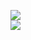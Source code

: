 [![](https://img.shields.io/badge/Made%20With-Github%20Spray-lightgrey.svg?style=for-the-badge&logo=github)](https://github.com/Annihil/github-spray#18740)  
[![](https://i.imgur.com/2DrTn0Z.gif)](https://github.com/Annihil/github-spray)